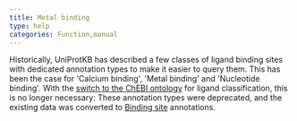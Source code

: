 ```yaml
---
title: Metal binding
type: help
categories: Function,manual
---
```


Historically, UniProtKB has described a few classes of ligand binding sites with dedicated annotation types to make it easier to query them. This has been the case for 'Calcium binding', 'Metal binding' and 'Nucleotide binding'. With the [switch to the ChEBI ontology](https://www.uniprot.org/release-notes/2022-08-03-release) for ligand classification, this is no longer necessary: These annotation types were deprecated, and the existing data was converted to [Binding site](https://www.uniprot.org/help/binding) annotations.
